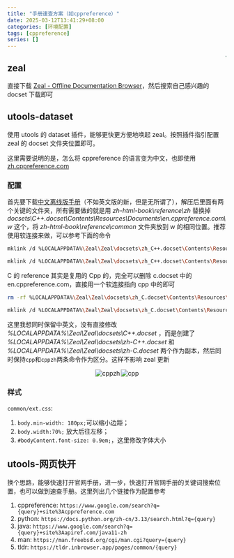 ```yaml
---
title: "手册速查方案（如cppreference）"
date: 2025-03-12T13:41:29+08:00
categories: [环境配置]
tags: [cppreference]
series: []
---
```


[<img src="https://shuaikai-bucket0001.oss-cn-shanghai.aliyuncs.com/blog_imgimage-20250312141139881.png" style="float: right; zoom: 16%;"/>](https://zealdocs.org/)

## zeal

直接下载 [Zeal - Offline Documentation Browser](https://zealdocs.org/)，然后搜索自己感兴趣的 docset 下载即可

## utools-dataset

使用 utools 的 dataset 插件，能够更快更方便地唤起 zeal。按照插件指引配置 zeal 的 docset 文件夹位置即可。

这里需要说明的是，怎么将 cppreference 的语言变为中文，也即使用 [zh.cppreference.com](https://zh.cppreference.com)

### 配置

首先要下载[中文离线版手册](https://zh.cppreference.com/w/Cppreference:Archives)（不如英文版的新，但是无所谓了），解压后里面有两个关键的文件夹，所有需要做的就是用 _zh-html-book\reference\zh_ 替换掉 _docsets\C++.docset\Contents\Resources\Documents\en.cppreference.com\w_ 这个，将 _zh-html-book\reference\common_ 文件夹放到 w 的相同位置。推荐使用软连接来做，可以参考下面的命令

```bash
mklink /d %LOCALAPPDATA%\Zeal\Zeal\docsets\zh_C++.docset\Contents\Resources\Documents\en.cppreference.com\w %LOCALAPPDATA%\Zeal\Zeal\docsets\zh_C++.docset\zh-html-book\reference\zh

mklink /d %LOCALAPPDATA%\Zeal\Zeal\docsets\zh_C++.docset\Contents\Resources\Documents\en.cppreference.com\common %LOCALAPPDATA%\Zeal\Zeal\docsets\zh_C++.docset\zh-html-book\reference\common
```

C 的 reference 其实是复用的 Cpp 的，完全可以删除 c.docset 中的 en.cppreference.com，直接用一个软连接指向 cpp 中的即可

```bash
rm -rf %LOCALAPPDATA%\Zeal\Zeal\docsets\zh_C.docset\Contents\Resources\Documents\en.cppreference.com

mklink /d %LOCALAPPDATA%\Zeal\Zeal\docsets\zh_C.docset\Contents\Resources\Documents\en.cppreference.com %LOCALAPPDATA%\Zeal\Zeal\docsets\zh_C++.docset\Contents\Resources\Documents\en.cppreference.com
```

这里我想同时保留中英文，没有直接修改 _%LOCALAPPDATA%\Zeal\Zeal\docsets\C++.docset_ ，而是创建了 _%LOCALAPPDATA%\Zeal\Zeal\docsets\zh-C++.docset_ 和 _%LOCALAPPDATA%\Zeal\Zeal\docsets\zh-C.docset_ 两个作为副本，然后同时保持`cpp`和`cppzh`两条命令作为区分。这样不影响 zeal 更新

<div style="display: flex; gap: 2px; justify-content: center">
    <img src="https://shuaikai-bucket0001.oss-cn-shanghai.aliyuncs.com/blog_imgblog_imgimage-20250312142314814.png" alt="cppzh" style="max-width: 50%;">
    <img src="https://shuaikai-bucket0001.oss-cn-shanghai.aliyuncs.com/blog_imgblog_imgimage-20250312141915556.png" alt="cpp" style="max-width: 50%;">
</div>

### 样式

`common/ext.css`:

1. `body.min-width: 180px;`可以缩小边距；
2. `body.width:70%;` 放大后往左移；
3. `#bodyContent.font-size: 0.9em;`，这里修改字体大小

## utools-网页快开

换个思路，能够快速打开官网手册，进一步，快速打开官网手册的关键词搜索位置，也可以做到速查手册。这里列出几个链接作为配置参考

1. cppreference: `https://www.google.com/search?q={query}+site%3Acppreference.com`
2. python: `https://docs.python.org/zh-cn/3.13/search.html?q={query}`
3. java: `https://www.google.com/search?q={query}+site%3Aapiref.com/java11-zh`
4. man: `https://man.freebsd.org/cgi/man.cgi?query={query}`
5. tldr: `https://tldr.inbrowser.app/pages/common/{query}`
